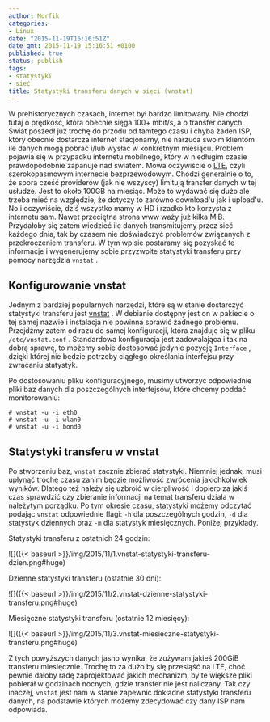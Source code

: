 ```yaml
---
author: Morfik
categories:
- Linux
date: "2015-11-19T16:16:51Z"
date_gmt: 2015-11-19 15:16:51 +0100
published: true
status: publish
tags:
- statystyki
- sieć
title: Statystyki transferu danych w sieci (vnstat)
---
```


W prehistorycznych czasach, internet był bardzo limitowany. Nie chodzi tutaj o prędkość, która
obecnie sięga 100+ mbit/s, a o transfer danych. Świat poszedł już trochę do przodu od tamtego czasu
i chyba żaden ISP, który obecnie dostarcza internet stacjonarny, nie narzuca swoim klientom ile
danych mogą pobrać i/lub wysłać w konkretnym miesiącu. Problem pojawia się w przypadku internetu
mobilnego, który w niedługim czasie prawdopodobnie zapanuje nad światem. Mowa oczywiście o
[LTE](https://pl.wikipedia.org/wiki/Long_Term_Evolution), czyli szerokopasmowym internecie
bezprzewodowym. Chodzi generalnie o to, że spora cześć providerów (jak nie wszyscy) limitują
transfer danych w tej usłudze. Jest to około 100GB na miesiąc. Może to wydawać się dużo ale trzeba
mieć na względzie, że dotyczy to zarówno download'u jak i upload'u. No i oczywiście, dziś wszystko
mamy w HD i rzadko kto korzysta z internetu sam. Nawet przeciętna strona www waży już kilka MiB.
Przydałoby się zatem wiedzieć ile danych transmitujemy przez sieć każdego dnia, tak by czasem nie
doświadczyć problemów związanych z przekroczeniem transferu. W tym wpisie postaramy się pozyskać te
informacje i wygenerujemy sobie przyzwoite statystyki transferu przy pomocy narzędzia `vnstat` .

<!--more-->
## Konfigurowanie vnstat

Jednym z bardziej popularnych narzędzi, które są w stanie dostarczyć statystyki transferu jest
[vnstat](http://humdi.net/vnstat/) . W debianie dostępny jest on w pakiecie o tej samej nazwie i
instalacja nie powinna sprawić żadnego problemu. Przejdźmy zatem od razu do samej konfiguracji,
która znajduje się w pliku `/etc/vnstat.conf` . Standardowa konfiguracja jest zadowalająca i tak na
dobrą sprawę, to możemy sobie dostosować jedynie pozycję `Interface` , dzięki której nie będzie
potrzeby ciągłego określania interfejsu przy zwracaniu statystyk.

Po dostosowaniu pliku konfiguracyjnego, musimy utworzyć odpowiednie pliki baz danych dla
poszczególnych interfejsów, które chcemy poddać monitorowaniu:

    # vnstat -u -i eth0
    # vnstat -u -i wlan0
    # vnstat -u -i bond0

## Statystyki transferu w vnstat

Po stworzeniu baz, `vnstat` zacznie zbierać statystyki. Niemniej jednak, musi upłynąć trochę czasu
zanim będzie możliwość zwrócenia jakichkolwiek wyników. Dlatego też należy się uzbroić w cierpliwość
i dopiero za jakiś czas sprawdzić czy zbieranie informacji na temat transferu działa w należytym
porządku. Po tym okresie czasu, statystyki możemy odczytać podając `vnstat` odpowiednie flagi: `-h`
dla poszczególnych godzin, `-d` dla statystyk dziennych oraz `-m` dla statystyk miesięcznych.
Poniżej przykłady.

Statystyki transferu z ostatnich 24 godzin:

![]({{< baseurl >}}/img/2015/11/1.vnstat-statystyki-transferu-dzien.png#huge)

Dzienne statystyki transferu (ostatnie 30 dni):

![]({{< baseurl >}}/img/2015/11/2.vnstat-dzienne-statystyki-transferu.png#huge)

Miesięczne statystyki transferu (ostatnie 12 miesięcy):

![]({{< baseurl >}}/img/2015/11/3.vnstat-miesieczne-statystyki-transferu.png#huge)

Z tych powyższych danych jasno wynika, że zużywam jakieś 200GiB transferu miesięcznie. Trochę to za
dużo by się przesiąść na LTE, choć pewnie dałoby radę zaprojektować jakich mechanizm, by te większe
pliki pobierał w godzinach nocnych, gdzie transfer nie jest naliczany. Tak czy inaczej, `vnstat`
jest nam w stanie zapewnić dokładne statystyki transferu danych, na podstawie których możemy
zdecydować czy dany ISP nam odpowiada.
